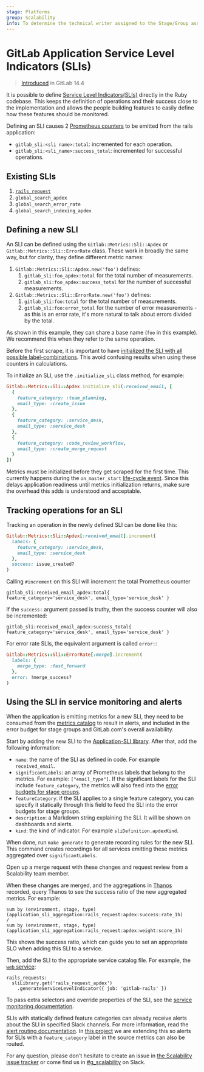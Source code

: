 ```yaml
---
stage: Platforms
group: Scalability
info: To determine the technical writer assigned to the Stage/Group associated with this page, see https://about.gitlab.com/handbook/product/ux/technical-writing/#assignments
---
```


# GitLab Application Service Level Indicators (SLIs)

> [Introduced](https://gitlab.com/groups/gitlab-com/gl-infra/-/epics/525) in GitLab 14.4

It is possible to define [Service Level Indicators(SLIs)](https://en.wikipedia.org/wiki/Service_level_indicator)
directly in the Ruby codebase. This keeps the definition of operations
and their success close to the implementation and allows the people
building features to easily define how these features should be
monitored.

Defining an SLI causes 2
[Prometheus counters](https://prometheus.io/docs/concepts/metric_types/#counter)
to be emitted from the rails application:

- `gitlab_sli:<sli name>:total`: incremented for each operation.
- `gitlab_sli:<sli_name>:success_total`: incremented for successful
  operations.

## Existing SLIs

1. [`rails_request`](rails_request.md)
1. `global_search_apdex`
1. `global_search_error_rate`
1. `global_search_indexing_apdex`

## Defining a new SLI

An SLI can be defined using the `Gitlab::Metrics::Sli::Apdex` or
`Gitlab::Metrics::Sli::ErrorRate` class. These work in broadly the same way, but
for clarity, they define different metric names:

1. `Gitlab::Metrics::Sli::Apdex.new('foo')` defines:
    1. `gitlab_sli:foo_apdex:total` for the total number of measurements.
    1. `gitlab_sli:foo_apdex:success_total` for the number of successful
       measurements.
1. `Gitlab::Metrics::Sli::ErrorRate.new('foo')` defines:
    1. `gitlab_sli:foo:total` for the total number of measurements.
    1. `gitlab_sli:foo:error_total` for the number of error
       measurements - as this is an error rate, it's more natural to talk about
       errors divided by the total.

As shown in this example, they can share a base name (`foo` in this example). We
recommend this when they refer to the same operation.

Before the first scrape, it is important to have
[initialized the SLI with all possible label-combinations](https://prometheus.io/docs/practices/instrumentation/#avoid-missing-metrics).
This avoid confusing results when using these counters in calculations.

To initialize an SLI, use the `.initialize_sli` class method, for
example:

```ruby
Gitlab::Metrics::Sli::Apdex.initialize_sli(:received_email, [
  {
    feature_category: :team_planning,
    email_type: :create_issue
  },
  {
    feature_category: :service_desk,
    email_type: :service_desk
  },
  {
    feature_category: :code_review_workflow,
    email_type: :create_merge_request
  }
])
```

Metrics must be initialized before they get scraped for the first time.
This currently happens during the `on_master_start` [life-cycle event](https://gitlab.com/gitlab-org/gitlab/blob/master/lib/gitlab/cluster/lifecycle_events.rb).
Since this delays application readiness until metrics initialization returns, make sure the overhead
this adds is understood and acceptable.

## Tracking operations for an SLI

Tracking an operation in the newly defined SLI can be done like this:

```ruby
Gitlab::Metrics::Sli::Apdex[:received_email].increment(
  labels: {
    feature_category: :service_desk,
    email_type: :service_desk
  },
  success: issue_created?
)
```

Calling `#increment` on this SLI will increment the total Prometheus counter

```prometheus
gitlab_sli:received_email_apdex:total{ feature_category='service_desk', email_type='service_desk' }
```

If the `success:` argument passed is truthy, then the success counter will also
be incremented:

```prometheus
gitlab_sli:received_email_apdex:success_total{ feature_category='service_desk', email_type='service_desk' }
```

For error rate SLIs, the equivalent argument is called `error:`:

```ruby
Gitlab::Metrics::Sli::ErrorRate[:merge].increment(
  labels: {
    merge_type: :fast_forward
  },
  error: !merge_success?
)
```

## Using the SLI in service monitoring and alerts

When the application is emitting metrics for a new SLI, they need
to be consumed from the [metrics catalog](https://gitlab.com/gitlab-com/runbooks/-/tree/master/metrics-catalog)
to result in alerts, and included in the error budget for stage
groups and GitLab.com's overall availability.

Start by adding the new SLI to the
[Application-SLI library](https://gitlab.com/gitlab-com/runbooks/-/blob/d109886dfd5170793eeb8de3d69aafd4a9da78f6/metrics-catalog/gitlab-slis/library.libsonnet#L4).
After that, add the following information:

- `name`: the name of the SLI as defined in code. For example
  `received_email`.
- `significantLabels`: an array of Prometheus labels that belong to the
  metrics. For example: `["email_type"]`. If the significant labels
  for the SLI include `feature_category`, the metrics will also
  feed into the
  [error budgets for stage groups](../stage_group_observability/index.md#error-budget).
- `featureCategory`: if the SLI applies to a single feature category,
  you can specify it statically through this field to feed the SLI
  into the error budgets for stage groups.
- `description`: a Markdown string explaining the SLI. It will
  be shown on dashboards and alerts.
- `kind`: the kind of indicator. For example `sliDefinition.apdexKind`.

When done, run `make generate` to generate recording rules for
the new SLI. This command creates recordings for all services
emitting these metrics aggregated over `significantLabels`.

Open up a merge request with these changes and request review from a Scalability
team member.

When these changes are merged, and the aggregations in
[Thanos](https://thanos.gitlab.net) recorded, query Thanos to see
the success ratio of the new aggregated metrics. For example:

```prometheus
sum by (environment, stage, type)(application_sli_aggregation:rails_request:apdex:success:rate_1h)
/
sum by (environment, stage, type)(application_sli_aggregation:rails_request:apdex:weight:score_1h)
```

This shows the success ratio, which can guide you to set an
appropriate SLO when adding this SLI to a service.

Then, add the SLI to the appropriate service
catalog file. For example, the [`web` service](https://gitlab.com/gitlab-com/runbooks/-/blob/2b7be37a006c236bd684a4e6a1fbf4c66158292a/metrics-catalog/services/web.jsonnet#L198):

```jsonnet
rails_requests:
  sliLibrary.get('rails_request_apdex')
    .generateServiceLevelIndicator({ job: 'gitlab-rails' })
```

To pass extra selectors and override properties of the SLI, see the
[service monitoring documentation](https://gitlab.com/gitlab-com/runbooks/blob/master/metrics-catalog/README.md).

SLIs with statically defined feature categories can already receive
alerts about the SLI in specified Slack channels. For more information, read the
[alert routing documentation](https://gitlab.com/gitlab-com/runbooks/-/blob/master/docs/uncategorized/alert-routing.md).
In [this project](https://gitlab.com/groups/gitlab-com/gl-infra/-/epics/614)
we are extending this so alerts for SLIs with a `feature_category`
label in the source metrics can also be routed.

For any question, please don't hesitate to create an issue in
[the Scalability issue tracker](https://gitlab.com/gitlab-com/gl-infra/scalability/-/issues)
or come find us in
[#g_scalability](https://gitlab.slack.com/archives/CMMF8TKR9) on Slack.
